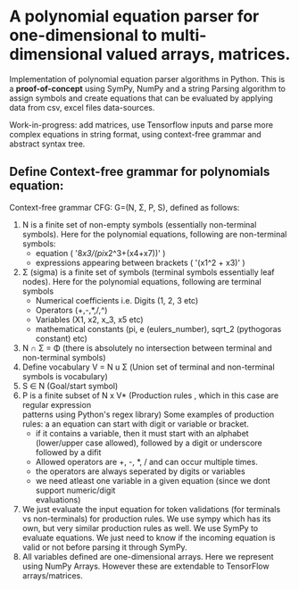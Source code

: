 # A polynomial equation parser for one-dimensional to multi-dimensional valued arrays, matrices.
Implementation of polynomial equation parser algorithms in Python.
This is a **proof-of-concept** using SymPy, NumPy and a string Parsing algorithm to assign symbols and create equations that can be evaluated by applying data from csv, excel files data-sources.

Work-in-progress: add matrices, use Tensorflow inputs and parse more complex equations in string format, using context-free grammar and abstract syntax tree.

## Define Context-free grammar for polynomials equation:

Context-free grammar CFG: G=(N, Σ, P, S), defined as follows:

1. N is a finite set of non-empty symbols (essentially  non-terminal symbols). 
    Here for the polynomial equations, following are non-terminal symbols: 
    - equation ( '8*x3/(pi*x2^3+(x4+x7))' )
    - expressions appearing between brackets ( '(x1^2 + x3)' )
2. Σ (sigma) is a finite set of symbols (terminal symbols essentially leaf nodes). 
    Here for the polynomial equations, following are terminal symbols
    - Numerical coefficients i.e. Digits (1, 2, 3 etc)
    - Operators (+,-,*,/,^)
    - Variables (X1, x2, x_3, x5 etc)
    - mathematical constants (pi, e (eulers_number), sqrt_2 (pythogoras constant) etc)
3. N ∩ Σ = Φ (there is absolutely no intersection between terminal and non-terminal symbols)
4. Define vocabulary V = N u Σ (Union set of terminal and non-terminal symbols is vocabulary)
5. S ∈ N (Goal/start symbol)
6. P is a finite subset of N x V* (Production rules , which in this case are regular expression      
    patterns using Python's regex library)
    Some examples of production rules: 
    a an equation can start with digit or variable or bracket. 
    - if it contains a variable, then it must start with an alphabet (lower/upper case allowed), 
        followed by a digit or underscore followed by a difit
    - Allowed operators are +, -, *, / and can occur multiple times.
    - the operators are always seperated by digits or variables
    - we need atleast one variable in a given equation (since we dont support numeric/digit       
        evaluations)
7. We just evaluate the input equation for token validations (for terminals vs non-terminals) for 
      production rules. We use sympy which has its own, but very similar production rules as well. We use SymPy to evaluate equations. We just need to know if the incoming equation is valid or not before parsing it through SymPy.
8. All variables defined are one-dimensional arrays. Here we represent using NumPy Arrays. 
       However these are extendable to TensorFlow arrays/matrices.

